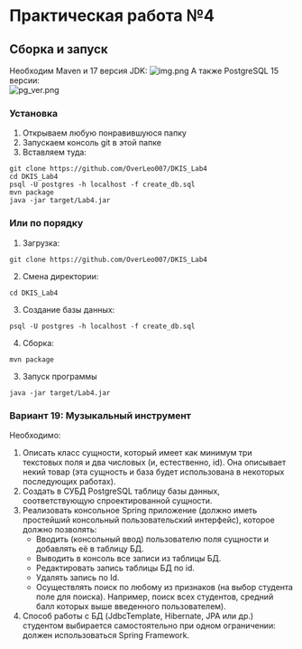 # Практическая работа №4
## Сборка и запуск
Необходим Maven и 17 версия JDK:
![img.png](readme_imgs/img.png)
А также PostgreSQL 15 версии:\
![pg_ver.png](readme_imgs/pg_ver.png)
### Установка
1. Открываем любую понравившуюся папку
2. Запускаем консоль git в этой папке
3. Вставляем туда:
```
git clone https://github.com/OverLeo007/DKIS_Lab4
cd DKIS_Lab4
psql -U postgres -h localhost -f create_db.sql
mvn package
java -jar target/Lab4.jar 
```
### Или по порядку
1. Загрузка:
```
git clone https://github.com/OverLeo007/DKIS_Lab4
```
2. Смена директории:
```
cd DKIS_Lab4
```
3. Создание базы данных:
```
psql -U postgres -h localhost -f create_db.sql
```
4. Сборка:
```
mvn package
```
3. Запуск программы
```
java -jar target/Lab4.jar 
```

### Вариант 19: Музыкальный инструмент
Необходимо:
1. Описать класс сущности, который имеет как минимум три текстовых поля и два числовых (и, естественно, id). Она описывает некий товар (эта сущность и база будет использована в некоторых последующих работах).
2. Создать в СУБД PostgreSQL таблицу базы данных, соответствующую спроектированной сущности.
3. Реализовать консольное Spring приложение (должно иметь простейший консольный пользовательский интерфейс), которое должно позволять:
   * Вводить (консольный ввод) пользователю поля сущности и добавлять её в таблицу БД.
   * Выводить в консоль все записи из таблицы БД.
   * Редактировать запись таблицы БД по id.
   * Удалять запись по Id.
   * Осуществлять поиск по любому из признаков (на выбор студента поле для поиска). Например, поиск всех студентов, средний балл которых выше введенного пользователем).
4. Способ работы с БД (JdbcTemplate, Hibernate, JPA или др.) студентом выбирается самостоятельно при одном ограничении: должен использоваться Spring Framework.